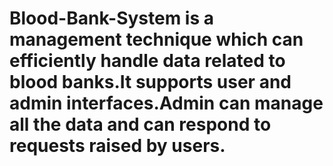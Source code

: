 # Blood-Bank-System is a management technique which can efficiently handle data related to blood banks.It supports user and admin interfaces.Admin can manage all the data and can respond to requests raised by users. 
